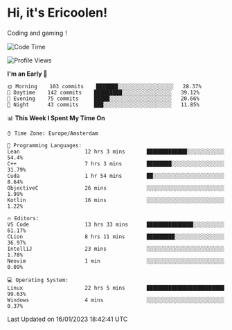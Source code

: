 # Hi, it's Ericoolen!
Coding and gaming！

<!--START_SECTION:waka-->
![Code Time](http://img.shields.io/badge/Code%20Time-625%20hrs%2038%20mins-blue)

![Profile Views](http://img.shields.io/badge/Profile%20Views-0-blue)

**I'm an Early 🐤** 

```text
🌞 Morning    103 commits    ███████░░░░░░░░░░░░░░░░░░   28.37% 
🌆 Daytime    142 commits    █████████░░░░░░░░░░░░░░░░   39.12% 
🌃 Evening    75 commits     █████░░░░░░░░░░░░░░░░░░░░   20.66% 
🌙 Night      43 commits     ███░░░░░░░░░░░░░░░░░░░░░░   11.85%

```


📊 **This Week I Spent My Time On** 

```text
⌚︎ Time Zone: Europe/Amsterdam

💬 Programming Languages: 
Lean                     12 hrs 3 mins       █████████████░░░░░░░░░░░░   54.4% 
C++                      7 hrs 3 mins        ████████░░░░░░░░░░░░░░░░░   31.79% 
Cuda                     1 hr 54 mins        ██░░░░░░░░░░░░░░░░░░░░░░░   8.64% 
ObjectiveC               26 mins             ░░░░░░░░░░░░░░░░░░░░░░░░░   1.99% 
Kotlin                   16 mins             ░░░░░░░░░░░░░░░░░░░░░░░░░   1.22%

🔥 Editors: 
VS Code                  13 hrs 33 mins      ███████████████░░░░░░░░░░   61.17% 
CLion                    8 hrs 11 mins       █████████░░░░░░░░░░░░░░░░   36.97% 
IntelliJ                 23 mins             ░░░░░░░░░░░░░░░░░░░░░░░░░   1.78% 
Neovim                   1 min               ░░░░░░░░░░░░░░░░░░░░░░░░░   0.09%

💻 Operating System: 
Linux                    22 hrs 5 mins       █████████████████████████   99.63% 
Windows                  4 mins              ░░░░░░░░░░░░░░░░░░░░░░░░░   0.37%

```


 Last Updated on 16/01/2023 18:42:41 UTC
<!--END_SECTION:waka-->

